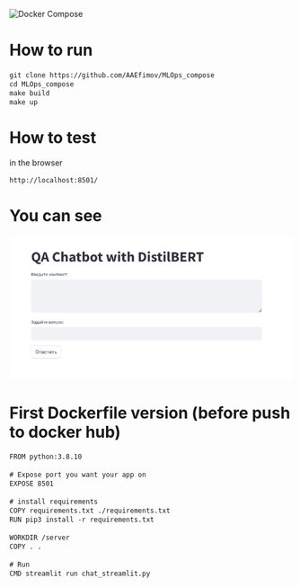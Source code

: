 
![Docker Compose](logo.png?raw=true "Docker Compose Logo")

# How to run

```
git clone https://github.com/AAEfimov/MLOps_compose
cd MLOps_compose
make build
make up

```

# How to test

in the browser 
```
http://localhost:8501/

```

# You can see

<img src="doc/ex.png" />


# First  Dockerfile version (before push to docker hub)

```
FROM python:3.8.10

# Expose port you want your app on
EXPOSE 8501

# install requirements
COPY requirements.txt ./requirements.txt
RUN pip3 install -r requirements.txt

WORKDIR /server
COPY . .

# Run
CMD streamlit run chat_streamlit.py

```
